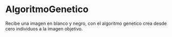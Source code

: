 # AlgoritmoGenetico
Recibe una imagen en blanco y negro, con el algoritmo genetico crea desde cero individuos a la imagen objetivo.
